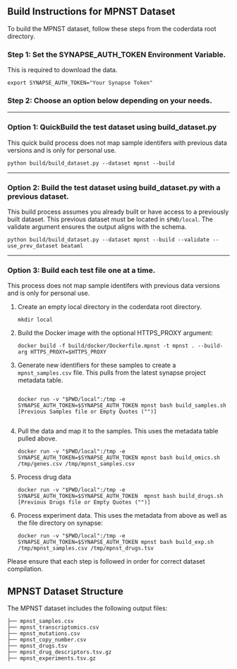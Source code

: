 ## Build Instructions for MPNST Dataset

To build the MPNST dataset, follow these steps from the coderdata root
directory.

### Step 1: Set the SYNAPSE_AUTH_TOKEN Environment Variable.
This is required to download the data.
```
export SYNAPSE_AUTH_TOKEN="Your Synapse Token"
```
### Step 2: Choose an option below depending on your needs.
---
### Option 1: QuickBuild the test dataset using build_dataset.py

This quick build process does not map sample identifers with previous data versions and is only for personal use.
```
python build/build_dataset.py --dataset mpnst --build 
```
---
### Option 2: Build the test dataset using build_dataset.py with a previous dataset.

This build process assumes you already built or have access to a previously built dataset. This previous dataset must be located in `$PWD/local`. The validate argument ensures the output aligns with the schema.
```
python build/build_dataset.py --dataset mpnst --build --validate --use_prev_dataset beataml
```
---
### Option 3: Build each test file one at a time.
This process does not map sample identifers with previous data versions and is only for personal use.

1. Create an empty local directory in the coderdata root directory.
   ```
   mkdir local
   ```
2. Build the Docker image with the optional HTTPS_PROXY argument:
   ```
   docker build -f build/docker/Dockerfile.mpnst -t mpnst . --build-arg HTTPS_PROXY=$HTTPS_PROXY
   ```

3. Generate new identifiers for these samples to create a
   `mpnst_samples.csv` file. This pulls from the latest synapse
   project metadata table.
   ```

   docker run -v "$PWD/local":/tmp -e SYNAPSE_AUTH_TOKEN=$SYNAPSE_AUTH_TOKEN mpnst bash build_samples.sh [Previous Samples file or Empty Quotes ("")]


4. Pull the data and map it to the samples. This uses the metadata
   table pulled above.
   ```
   docker run -v "$PWD/local":/tmp -e SYNAPSE_AUTH_TOKEN=$SYNAPSE_AUTH_TOKEN mpnst bash build_omics.sh /tmp/genes.csv /tmp/mpnst_samples.csv 
   ```

5. Process drug data
   ```
   docker run -v "$PWD/local":/tmp -e SYNAPSE_AUTH_TOKEN=$SYNAPSE_AUTH_TOKEN  mpnst bash build_drugs.sh [Previous Drugs file or Empty Quotes ("")]
   ```
   
6. Process experiment data. This uses the metadata from above as well as the file directory on synapse:
   ```
   docker run -v "$PWD/local":/tmp -e SYNAPSE_AUTH_TOKEN=$SYNAPSE_AUTH_TOKEN mpnst bash build_exp.sh /tmp/mpnst_samples.csv /tmp/mpnst_drugs.tsv
   ```

Please ensure that each step is followed in order for correct dataset compilation.

## MPNST Dataset Structure
The MPNST dataset includes the following output files:
```
├── mpnst_samples.csv
├── mpnst_transcriptomics.csv
├── mpnst_mutations.csv
├── mpnst_copy_number.csv
├── mpnst_drugs.tsv
├── mpnst_drug_descriptors.tsv.gz
├── mpnst_experiments.tsv.gz
```

